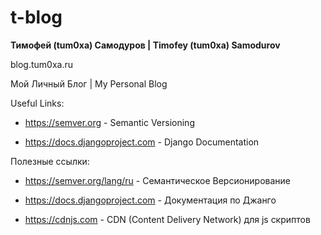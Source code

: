 # t-blog
**Тимофей (tum0xa) Самодуров | Timofey (tum0xa) Samodurov**

blog.tum0xa.ru

Мой Личный Блог | My Personal Blog

Useful Links:

* https://semver.org - Semantic Versioning

* https://docs.djangoproject.com - Django Documentation 

Полезные ссылки:

* https://semver.org/lang/ru - Семантическое Версионирование 

* https://docs.djangoproject.com - Документация по Джанго

* https://cdnjs.com - CDN (Content Delivery Network) для js скриптов
